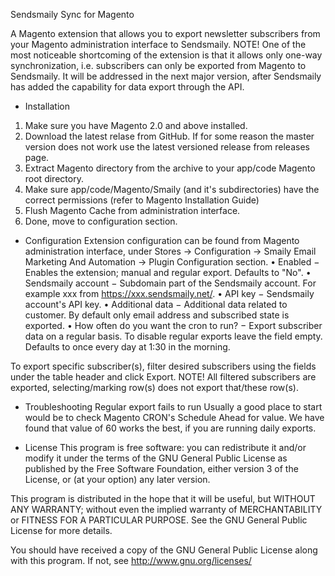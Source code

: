 Sendsmaily Sync for Magento

A Magento extension that allows you to export newsletter subscribers from your Magento administration interface to Sendsmaily.
NOTE! One of the most noticeable shortcoming of the extension is that it allows only one-way synchronization, i.e. subscribers can only be exported from Magento to Sendsmaily. It will be addressed in the next major version, after Sendsmaily has added the capability for data export through the API.

- Installation
1.	Make sure you have Magento 2.0 and above installed.
2.	Download the latest relase from GitHub. If for some reason the master version does not work use the latest versioned release from releases page.
3.	Extract  Magento directory from the archive to your  app/code Magento root directory.
4.	Make sure app/code/Magento/Smaily (and it's subdirectories) have the correct permissions (refer to Magento Installation Guide)
5.	Flush Magento Cache from administration interface.
6.	Done, move to configuration section.

- Configuration
Extension configuration can be found from Magento administration interface, under Stores → Configuration → Smaily Email Marketing And Automation → Plugin Configuration section.
•	Enabled − Enables the extension; manual and regular export. Defaults to "No".
•	Sendsmaily account − Subdomain part of the Sendsmaily account. For example xxx from https://xxx.sendsmaily.net/.
•	API key − Sendsmaily account's API key.
•	Additional data − Additional data related to customer. By default only email address and subscribed state is exported.
•	How often do you want the cron to run? − Export subscriber data on a regular basis. To disable regular exports leave the field empty. Defaults to once every day at 1:30 in the morning.

To export specific subscriber(s), filter desired subscribers using the fields under the table header and click Export. NOTE! All filtered subscribers are exported, selecting/marking row(s) does not export that/these row(s).

- Troubleshooting
Regular export fails to run 
  Usually a good place to start would be to check Magento CRON's Schedule Ahead for value. We have found that value of 60 works the best, if you are running daily exports.

- License
This program is free software: you can redistribute it and/or modify
it under the terms of the GNU General Public License as published by
the Free Software Foundation, either version 3 of the License, or
(at your option) any later version.

This program is distributed in the hope that it will be useful,
but WITHOUT ANY WARRANTY; without even the implied warranty of
MERCHANTABILITY or FITNESS FOR A PARTICULAR PURPOSE.  See the
GNU General Public License for more details.

You should have received a copy of the GNU General Public License
along with this program.  If not, see <http://www.gnu.org/licenses/>
